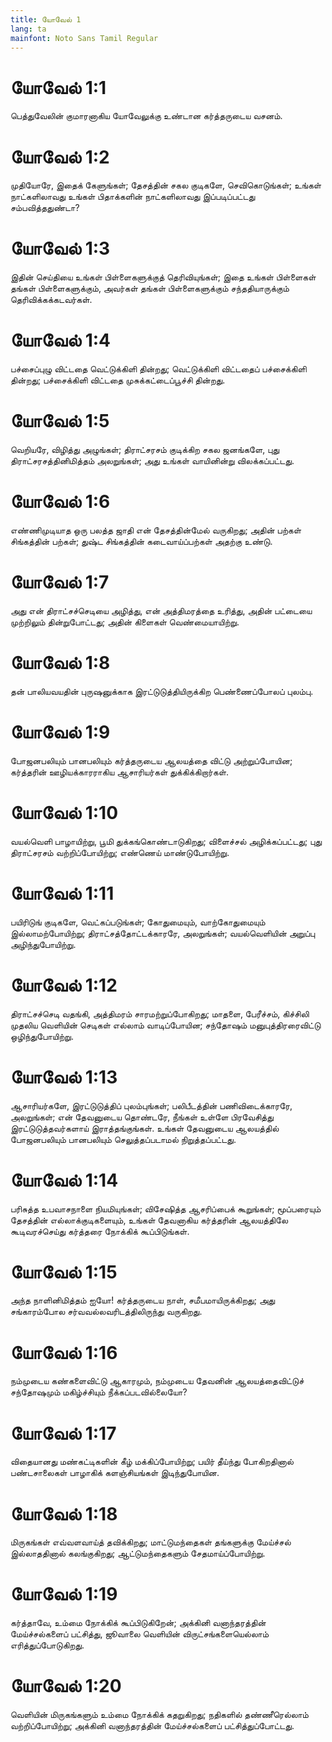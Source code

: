 ```yaml
---
title: யோவேல் 1
lang: ta
mainfont: Noto Sans Tamil Regular
---
```


# யோவேல் 1:1

பெத்துவேலின் குமாரனாகிய யோவேலுக்கு உண்டான கர்த்தருடைய வசனம்.

# யோவேல் 1:2

முதியோரே, இதைக் கேளுங்கள்; தேசத்தின் சகல குடிகளே, செவிகொடுங்கள்; உங்கள் நாட்களிலாவது உங்கள் பிதாக்களின் நாட்களிலாவது இப்படிப்பட்டது சம்பவித்ததுண்டா?

# யோவேல் 1:3

இதின் செய்தியை உங்கள் பிள்ளைகளுக்குத் தெரிவியுங்கள்; இதை உங்கள் பிள்ளைகள் தங்கள் பிள்ளைகளுக்கும், அவர்கள் தங்கள் பிள்ளைகளுக்கும் சந்ததியாருக்கும் தெரிவிக்கக்கடவர்கள்.

# யோவேல் 1:4

பச்சைப்புழு விட்டதை வெட்டுக்கிளி தின்றது; வெட்டுக்கிளி விட்டதைப் பச்சைக்கிளி தின்றது; பச்சைக்கிளி விட்டதை முசுக்கட்டைப்பூச்சி தின்றது.

# யோவேல் 1:5

வெறியரே, விழித்து அழுங்கள்; திராட்சரசம் குடிக்கிற சகல ஜனங்களே, புது திராட்சரசத்தினிமித்தம் அலறுங்கள்; அது உங்கள் வாயினின்று விலக்கப்பட்டது.

# யோவேல் 1:6

எண்ணிமுடியாத ஒரு பலத்த ஜாதி என் தேசத்தின்மேல் வருகிறது; அதின் பற்கள் சிங்கத்தின் பற்கள்; துஷ்ட சிங்கத்தின் கடைவாய்ப்பற்கள் அதற்கு உண்டு.

# யோவேல் 1:7

அது என் திராட்சச்செடியை அழித்து, என் அத்திமரத்தை உரித்து, அதின் பட்டையை முற்றிலும் தின்றுபோட்டது; அதின் கிளைகள் வெண்மையாயிற்று.

# யோவேல் 1:8

தன் பாலியவயதின் புருஷனுக்காக இரட்டுடுத்தியிருக்கிற பெண்ணைப்போலப் புலம்பு.

# யோவேல் 1:9

போஜனபலியும் பானபலியும் கர்த்தருடைய ஆலயத்தை விட்டு அற்றுப்போயின; கர்த்தரின் ஊழியக்காரராகிய ஆசாரியர்கள் துக்கிக்கிறார்கள்.

# யோவேல் 1:10

வயல்வெளி பாழாயிற்று, பூமி துக்கங்கொண்டாடுகிறது; விளைச்சல் அழிக்கப்பட்டது; புது திராட்சரசம் வற்றிப்போயிற்று; எண்ணெய் மாண்டுபோயிற்று.

# யோவேல் 1:11

பயிரிடுங் குடிகளே, வெட்கப்படுங்கள்; கோதுமையும், வாற்கோதுமையும் இல்லாமற்போயிற்று; திராட்சத்தோட்டக்காரரே, அலறுங்கள்; வயல்வெளியின் அறுப்பு அழிந்துபோயிற்று.

# யோவேல் 1:12

திராட்சச்செடி வதங்கி, அத்திமரம் சாரமற்றுப்போகிறது; மாதளை, பேரீச்சம், கிச்சிலி முதலிய வெளியின் செடிகள் எல்லாம் வாடிப்போயின; சந்தோஷம் மனுபுத்திரரைவிட்டு ஒழிந்துபோயிற்று.

# யோவேல் 1:13

ஆசாரியர்களே, இரட்டுடுத்திப் புலம்புங்கள்; பலிபீடத்தின் பணிவிடைக்காரரே, அலறுங்கள்; என் தேவனுடைய தொண்டரே, நீங்கள் உள்ளே பிரவேசித்து இரட்டுடுத்தவர்களாய் இராத்தங்குங்கள். உங்கள் தேவனுடைய ஆலயத்தில் போஜனபலியும் பானபலியும் செலுத்தப்படாமல் நிறுத்தப்பட்டது.

# யோவேல் 1:14

பரிசுத்த உபவாசநாளை நியமியுங்கள்; விசேஷித்த ஆசரிப்பைக் கூறுங்கள்; மூப்பரையும் தேசத்தின் எல்லாக்குடிகளையும், உங்கள் தேவனாகிய கர்த்தரின் ஆலயத்திலே கூடிவரச்செய்து கர்த்தரை நோக்கிக் கூப்பிடுங்கள்.

# யோவேல் 1:15

அந்த நாளினிமித்தம் ஐயோ! கர்த்தருடைய நாள், சமீபமாயிருக்கிறது; அது சங்காரம்போல சர்வவல்லவரிடத்திலிருந்து வருகிறது.

# யோவேல் 1:16

நம்முடைய கண்களைவிட்டு ஆகாரமும், நம்முடைய தேவனின் ஆலயத்தைவிட்டுச் சந்தோஷமும் மகிழ்ச்சியும் நீக்கப்படவில்லையோ?

# யோவேல் 1:17

விதையானது மண்கட்டிகளின் கீழ் மக்கிப்போயிற்று; பயிர் தீய்ந்து போகிறதினால் பண்டசாலைகள் பாழாகிக் களஞ்சியங்கள் இடிந்துபோயின.

# யோவேல் 1:18

மிருகங்கள் எவ்வளவாய்த் தவிக்கிறது; மாட்டுமந்தைகள் தங்களுக்கு மேய்ச்சல் இல்லாததினால் கலங்குகிறது; ஆட்டுமந்தைகளும் சேதமாய்ப்போயிற்று.

# யோவேல் 1:19

கர்த்தாவே, உம்மை நோக்கிக் கூப்பிடுகிறேன்; அக்கினி வனாந்தரத்தின் மேய்ச்சல்களைப் பட்சித்து, ஜூவாலை வெளியின் விருட்சங்களையெல்லாம் எரித்துப்போடுகிறது.

# யோவேல் 1:20

வெளியின் மிருகங்களும் உம்மை நோக்கிக் கதறுகிறது; நதிகளில் தண்ணீரெல்லாம் வற்றிப்போயிற்று; அக்கினி வனாந்தரத்தின் மேய்ச்சல்களைப் பட்சித்துப்போட்டது.


